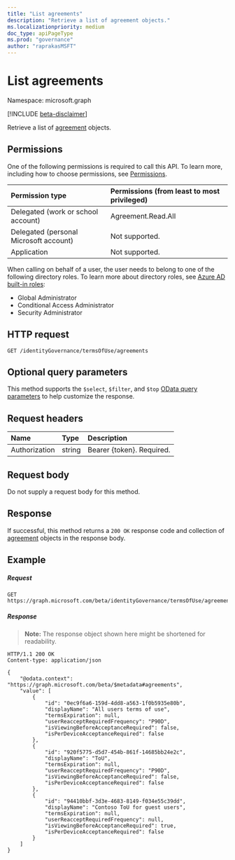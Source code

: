 ```yaml
---
title: "List agreements"
description: "Retrieve a list of agreement objects."
ms.localizationpriority: medium
doc_type: apiPageType
ms.prod: "governance"
author: "raprakasMSFT"
---
```


# List agreements

Namespace: microsoft.graph

[!INCLUDE [beta-disclaimer](../../includes/beta-disclaimer.md)]

Retrieve a list of [agreement](../resources/agreement.md) objects.
## Permissions
One of the following permissions is required to call this API. To learn more, including how to choose permissions, see [Permissions](/graph/permissions-reference).

|Permission type                        | Permissions (from least to most privileged)              |
|:--------------------------------------|:---------------------------------------------------------|
|Delegated (work or school account)     | Agreement.Read.All |
|Delegated (personal Microsoft account) | Not supported. |
|Application                            | Not supported. |

When calling on behalf of a user, the user needs to belong to one of the following directory roles. To learn more about directory roles, see [Azure AD built-in roles](/azure/active-directory/roles/permissions-reference):
+ Global Administrator
+ Conditional Access Administrator
+ Security Administrator

## HTTP request
<!-- { "blockType": "ignored" } -->
```http
GET /identityGovernance/termsOfUse/agreements
```


## Optional query parameters
This method supports the `$select`, `$filter`, and `$top` [OData query parameters](/graph/query-parameters) to help customize the response.

## Request headers
| Name         | Type        | Description |
|:-------------|:------------|:------------|
| Authorization | string | Bearer \{token\}. Required. |

## Request body
Do not supply a request body for this method.
## Response
If successful, this method returns a `200 OK` response code and collection of [agreement](../resources/agreement.md) objects in the response body.
## Example
##### Request


<!-- {
  "blockType": "request",
  "name": "get_agreements"
}-->
```msgraph-interactive
GET https://graph.microsoft.com/beta/identityGovernance/termsOfUse/agreements
```


##### Response
>**Note:** The response object shown here might be shortened for readability.
<!-- {
  "blockType": "response",
  "truncated": true,
  "@odata.type": "microsoft.graph.agreement",
  "isCollection": true
} -->
```http
HTTP/1.1 200 OK
Content-type: application/json

{
    "@odata.context": "https://graph.microsoft.com/beta/$metadata#agreements",
    "value": [
        {
            "id": "0ec9f6a6-159d-4dd8-a563-1f0b5935e80b",
            "displayName": "All users terms of use",
            "termsExpiration": null,
            "userReacceptRequiredFrequency": "P90D",
            "isViewingBeforeAcceptanceRequired": false,
            "isPerDeviceAcceptanceRequired": false
        },
        {
            "id": "920f5775-d5d7-454b-861f-14685bb24e2c",
            "displayName": "ToU",
            "termsExpiration": null,
            "userReacceptRequiredFrequency": "P90D",
            "isViewingBeforeAcceptanceRequired": false,
            "isPerDeviceAcceptanceRequired": false
        },
        {
            "id": "94410bbf-3d3e-4683-8149-f034e55c39dd",
            "displayName": "Contoso ToU for guest users",
            "termsExpiration": null,
            "userReacceptRequiredFrequency": null,
            "isViewingBeforeAcceptanceRequired": true,
            "isPerDeviceAcceptanceRequired": false
        }
    ]
}
```

<!-- uuid: 8fcb5dbc-d5aa-4681-8e31-b001d5168d79
2015-10-25 14:57:30 UTC -->
<!--
{
  "type": "#page.annotation",
  "description": "List agreements",
  "keywords": "",
  "section": "documentation",
  "tocPath": "",
  "suppressions": [
  ]
}
-->
